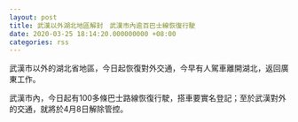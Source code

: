 ```yaml
---
layout: post
title: 武漢以外湖北地區解封　武漢市內逾百巴士線恢復行駛
date: 2020-03-25 18:14:20.000000000 +08:00
categories: rss
---
```


武漢市以外的湖北省地區，今日起恢復對外交通，今早有人駕車離開湖北，返回廣東工作。

武漢市內，今日起有100多條巴士路線恢復行駛，搭車要實名登記；至於武漢對外的交通，就將於4月8日解除管控。
